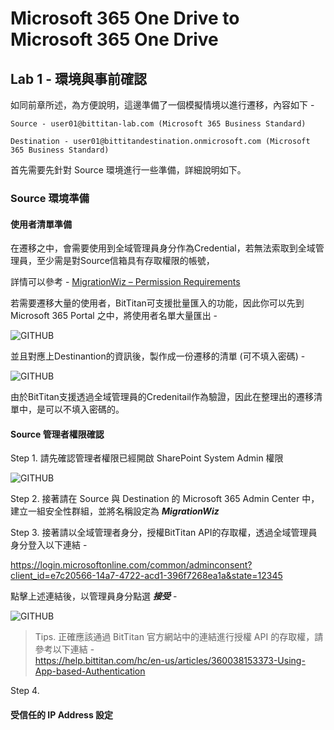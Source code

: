 # Microsoft 365 One Drive to Microsoft 365 One Drive

## Lab 1 - 環境與事前確認

如同前章所述，為方便說明，這邊準備了一個模擬情境以進行遷移，內容如下 - 

```Source - user01@bittitan-lab.com (Microsoft 365 Business Standard)```

```Destination - user01@bittitandestination.onmicrosoft.com (Microsoft 365 Business Standard)```

首先需要先針對 Source 環境進行一些準備，詳細說明如下。

### Source 環境準備

#### 使用者清單準備

在遷移之中，會需要使用到全域管理員身分作為Credential，若無法索取到全域管理員，至少需是對Source信箱具有存取權限的帳號，

詳情可以參考 - [MigrationWiz – Permission Requirements](https://help.bittitan.com/hc/en-us/articles/360041202494-MigrationWiz-Permission-Requirements#office-365-exchange-online-mailbox-and-archive--0-4)

若需要遷移大量的使用者，BitTitan可支援批量匯入的功能，因此你可以先到 Microsoft 365 Portal 之中，將使用者名單大量匯出 -

![GITHUB](https://github.com/MarkChang-Core/BitTitan/blob/main/OneDriveToOneDrive/image/image-onedrive1-1.jpg)<br>

並且對應上Destinantion的資訊後，製作成一份遷移的清單 (可不填入密碼) -

![GITHUB](https://github.com/MarkChang-Core/BitTitan/blob/main/OneDriveToOneDrive/image/image-onedrive1-2.jpg)<br>

由於BitTitan支援透過全域管理員的Credenitail作為驗證，因此在整理出的遷移清單中，是可以不填入密碼的。

#### Source 管理者權限確認

Step 1. 請先確認管理者權限已經開啟 SharePoint System Admin 權限

![GITHUB](https://github.com/MarkChang-Core/BitTitan/blob/main/OneDriveToOneDrive/image/image-onedrive1-3.jpg)<br>

Step 2. 接著請在 Source 與 Destination 的 Microsoft 365 Admin Center 中，建立一組安全性群組，並將名稱設定為 ***MigrationWiz***

Step 3. 接著請以全域管理者身分，授權BitTitan API的存取權，透過全域管理員身分登入以下連結 - 

https://login.microsoftonline.com/common/adminconsent?client_id=e7c20566-14a7-4722-acd1-396f7268ea1a&state=12345

點擊上述連結後，以管理員身分點選 ***接受*** -

![GITHUB](https://github.com/MarkChang-Core/BitTitan/blob/main/OneDriveToOneDrive/image/image-onedrive1-4.jpg)<br>

> Tips. 正確應該通過 BitTitan 官方網站中的連結進行授權 API 的存取權，請參考以下連結 - <br>
> https://help.bittitan.com/hc/en-us/articles/360038153373-Using-App-based-Authentication

Step 4. 

#### 受信任的 IP Address 設定

